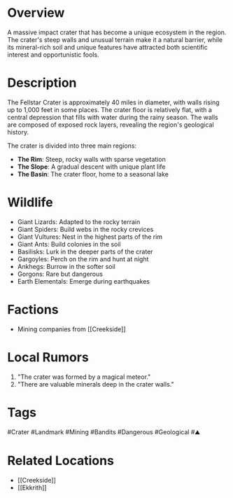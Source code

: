 # Overview

A massive impact crater that has become a unique ecosystem in the region. The crater's steep walls and unusual terrain make it a natural barrier, while its mineral-rich soil and unique features have attracted both scientific interest and opportunistic fools.

# Description

The Fellstar Crater is approximately 40 miles in diameter, with walls rising up to 1,000 feet in some places. The crater floor is relatively flat, with a central depression that fills with water during the rainy season. The walls are composed of exposed rock layers, revealing the region's geological history.

The crater is divided into three main regions:

- **The Rim**: Steep, rocky walls with sparse vegetation
- **The Slope**: A gradual descent with unique plant life
- **The Basin**: The crater floor, home to a seasonal lake

# Wildlife

- Giant Lizards: Adapted to the rocky terrain
- Giant Spiders: Build webs in the rocky crevices
- Giant Vultures: Nest in the highest parts of the rim
- Giant Ants: Build colonies in the soil
- Basilisks: Lurk in the deeper parts of the crater
- Gargoyles: Perch on the rim and hunt at night
- Ankhegs: Burrow in the softer soil
- Gorgons: Rare but dangerous
- Earth Elementals: Emerge during earthquakes

# Factions

- Mining companies from [[Creekside]]

# Local Rumors

1. "The crater was formed by a magical meteor."
2. "There are valuable minerals deep in the crater walls."

# Tags

#Crater #Landmark #Mining #Bandits #Dangerous #Geological #⛰️

# Related Locations

- [[Creekside]]
- [[Ekkrith]]
